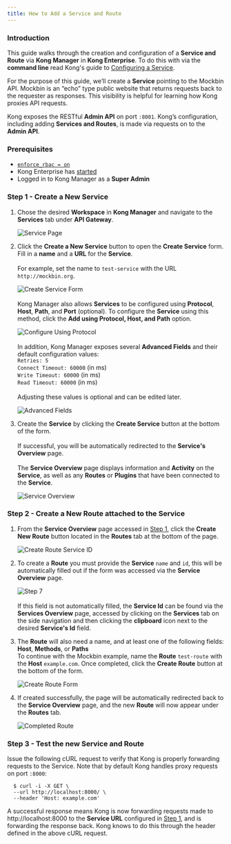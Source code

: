 ```yaml
---
title: How to Add a Service and Route
---
```


### Introduction

This guide walks through the creation and configuration of a 
**Service and Route** via **Kong Manager** in **Kong Enterprise**. To do this with 
via the **command line** read Kong's guide to 
[Configuring a Service](/enterprise/{{page.kong_version}}/getting-started/configuring-a-service/).

For the purpose of this guide, we’ll create a **Service** pointing to the Mockbin 
API. Mockbin is an “echo” type public website that returns requests back to
the requester as responses. This visibility is helpful for learning how Kong proxies API 
requests.

Kong exposes the RESTful **Admin API** on port `:8001`. Kong’s configuration, 
including adding **Services and Routes**, is made via requests on to the 
**Admin API**.

### Prerequisites

* [`enforce_rbac = on`](/enterprise/{{page.kong_version}}/property-reference/#enforce_rbac)
* Kong Enterprise has [started](/enterprise/{{page.kong_version}}/getting-started/start-kong)
* Logged in to Kong Manager as a **Super Admin** 

### Step 1 - Create a New Service

1. Chose the desired **Workspace** in **Kong Manager** and navigate to the
**Services** tab under **API Gateway**.

    ![Service Page](https://doc-assets.konghq.com/0.35/getting-started/add-a-service/01-service-page.png)

2. Click the **Create a New Service** button to open the **Create Service** form.
Fill in a **name** and a **URL** for the **Service**.<br/><br/>For example, set the 
name to `test-service` with the URL `http://mockbin.org`.

    ![Create Service Form](https://doc-assets.konghq.com/0.35/getting-started/add-a-service/02-service-name.png)
<br/><br/>Kong Manager also allows **Services** to be configured using **Protocol**,
**Host**, **Path**, and **Port** (optional). To configure the **Service** using
this method, click the **Add using Protocol, Host, and Path** option.

    ![Configure Using Protocol](https://doc-assets.konghq.com/0.35/getting-started/add-a-service/03-service-protocol.png)  
<br/>In addition, Kong Manager exposes several **Advanced Fields** 
and their default configuration values: <br/>`Retries: 5`<br/>
`Connect Timeout: 60000` (in ms)<br/>`Write Timeout: 60000` (in ms)<br/>
`Read Timeout: 60000` (in ms)<br/><br/>Adjusting these values is optional and can be 
edited later.

    ![Advanced Fields](https://doc-assets.konghq.com/0.35/getting-started/add-a-service/04-service-advanced-fields.png)


3. Create the **Service** by clicking the **Create Service** button at the bottom of
the form.<br/><br/>If successful, you will be automatically redirected to the 
**Service's Overview** page.<br/><br/>The **Service Overview** page displays 
information and **Activity** on the **Service**, as well as any **Routes** or 
**Plugins** that have been connected to the **Service**.

    ![Service Overview](https://doc-assets.konghq.com/0.35/getting-started/add-a-service/05-service-overview.png)


### Step 2 - Create a New Route attached to the Service

1. From the **Service Overview** page accessed in 
[Step 1](#step-1---create-a-new-service), click the **Create New Route** button 
located in the **Routes** tab at the bottom of the page.

    ![Create Route Service ID](https://doc-assets.konghq.com/0.35/getting-started/add-a-service/06-service-route-object.png)

2. To create a **Route** you must provide the **Service** `name` and `id`, this
will be automatically filled out if the form was accessed via the 
**Service Overview** page.

    ![Step 7](https://doc-assets.konghq.com/0.35/getting-started/add-a-service/07-route-service-id.png)
<br/><br/>If this field is not automatically filled, the **Service Id** can be
found via the **Services Overview** page, accessed by clicking on the **Services**
tab on the side navigation and then clicking the **clipboard** icon next to the
desired **Service's Id** field.

3. The **Route** will also need a name, and at least one of the following fields:
**Host**, **Methods**, or **Paths**<br/>To continue with the Mockbin example,
name the **Route** `test-route` with the **Host** `example.com`. Once completed,
click the **Create Route** button at the bottom of the form.

    ![Create Route Form](https://doc-assets.konghq.com/0.35/getting-started/add-a-service/08-route-form-example.png)

4. If created successfully, the page will be automatically redirected back to
the **Service Overview** page, and the new **Route** will now appear under the
**Routes** tab.

    ![Completed Route](https://doc-assets.konghq.com/0.35/getting-started/add-a-service/10-completed-route.png)

### Step 3 - Test the new Service and Route

Issue the following cURL request to verify that Kong is properly forwarding 
requests to the Service. Note that by default Kong handles proxy requests on 
port `:8000`:

```
  $ curl -i -X GET \
  --url http://localhost:8000/ \
  --header 'Host: example.com'
```

A successful response means Kong is now forwarding requests made to 
http://localhost:8000 to the **Service URL** configured in 
[Step 1](#step-1---create-a-new-service), and is forwarding the response back.
Kong knows to do this through the header defined in the above cURL request.
